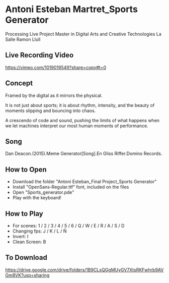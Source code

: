 # Antoni Esteban Martret_Sports Generator
Processing Live Project
Master in Digital Arts and Creative Technologies
La Salle Ramon Llull

## Live Recording Video
https://vimeo.com/1019019549?share=copy#t=0

## Concept
Framed by the digital as it mirrors the physical.

It is not just about sports; it is about rhythm, intensity,
and the beauty of moments slipping and bouncing into chaos.

A crescendo of code and sound, pushing the limits of what happens
when we let machines interpret our most human moments of performance.

## Song
Dan Deacon.(2015).Meme Generator[Song].En Gliss Riffer.Domino Records.

## How to Open
- Download the folder "Antoni Esteban_Final Project_Sports Generator"
- Install "OpenSans-Regular.ttf" font, included on the files
- Open "Sports_generator.pde"
- Play with the keyboard!

## How to Play
- For scenes: 1 / 2 / 3 / 4 / 5 / 6 / Q / W / E / R / A / S / D 
- Changing fps: J / K / L / Ñ
- Invert: I
- Clean Screen: B

## To Download
https://drive.google.com/drive/folders/1B9CLxQGgMUyGV7XtsRKFwhrb9AVGm8VK?usp=sharing
